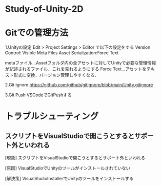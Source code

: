# Study-of-Unity-2D

# Gitでの管理方法
1.Unityの設定
Edit > Project Settings > Editor で以下の設定をする
Version Control: Visible Meta Files
Asset Serialization:Force Text

metaファイル…Assetフォルダ内の全アセットに対してUnityで必要な管理情報が記述されるファイル．これを見れるようにする
Force Text…アセットをテキスト形式に変換．バージョン管理しやすくなる．

2.Git ignore
https://github.com/github/gitignore/blob/main/Unity.gitignore

3.Git Push
VSCodeでGitPushする

# トラブルシューティング
## スクリプトをVisualStudioで開こうとするとサポート外といわれる
[現象]
スクリプトをVisualStudioで開こうとするとサポート外といわれる

[原因]
VisualStudioでUnityのツールがインストールされていない

[解決策]
VisualStudioInstallerでUnityのツールをインストールする